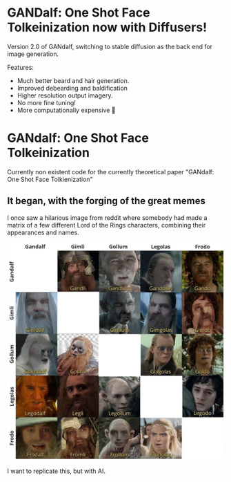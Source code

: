 # GANDalf: One Shot Face Tolkeinization now with Diffusers!

Version 2.0 of GANdalf, switching to stable diffusion as the back end for image generation.

Features:
- Much better beard and hair generation.
- Improved debearding and baldification
- Higher resolution output imagery.
- No more fine tuning!
- More computationally expensive 🚀

# GANdalf: One Shot Face Tolkeinization
Currently non existent code for the currently theoretical paper "GANdalf: One Shot Face Tolkienization" 

## It began, with the forging of the great memes

I once saw a hilarious image from reddit where somebody had made a matrix of a few different Lord of the Rings characters, combining their appearances and names.

![Figure 1: The Inspiration](content/Figure1_inspiration.jpg "The Inspiration")

I want to replicate this, but with AI.
